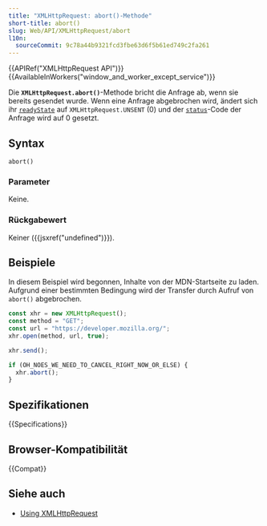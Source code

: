 ```yaml
---
title: "XMLHttpRequest: abort()-Methode"
short-title: abort()
slug: Web/API/XMLHttpRequest/abort
l10n:
  sourceCommit: 9c78a44b9321fcd3fbe63d6f5b61ed749c2fa261
---
```


{{APIRef("XMLHttpRequest API")}} {{AvailableInWorkers("window_and_worker_except_service")}}

Die **`XMLHttpRequest.abort()`**-Methode bricht die Anfrage ab, wenn sie bereits gesendet wurde. Wenn eine Anfrage abgebrochen wird, ändert sich ihr [`readyState`](/de/docs/Web/API/XMLHttpRequest/readyState) auf `XMLHttpRequest.UNSENT` (0) und der [`status`](/de/docs/Web/API/XMLHttpRequest/status)-Code der Anfrage wird auf 0 gesetzt.

## Syntax

```js-nolint
abort()
```

### Parameter

Keine.

### Rückgabewert

Keiner ({{jsxref("undefined")}}).

## Beispiele

In diesem Beispiel wird begonnen, Inhalte von der MDN-Startseite zu laden. Aufgrund einer bestimmten Bedingung wird der Transfer durch Aufruf von `abort()` abgebrochen.

```js
const xhr = new XMLHttpRequest();
const method = "GET";
const url = "https://developer.mozilla.org/";
xhr.open(method, url, true);

xhr.send();

if (OH_NOES_WE_NEED_TO_CANCEL_RIGHT_NOW_OR_ELSE) {
  xhr.abort();
}
```

## Spezifikationen

{{Specifications}}

## Browser-Kompatibilität

{{Compat}}

## Siehe auch

- [Using XMLHttpRequest](/de/docs/Web/API/XMLHttpRequest_API/Using_XMLHttpRequest)
